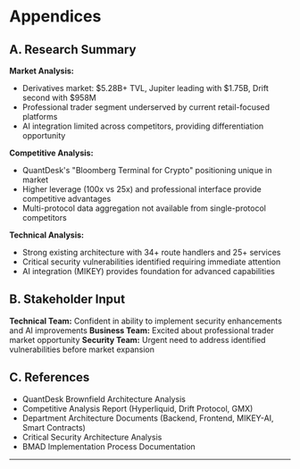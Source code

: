 # Appendices

## A. Research Summary

**Market Analysis:**
- Derivatives market: $5.28B+ TVL, Jupiter leading with $1.75B, Drift second with $958M
- Professional trader segment underserved by current retail-focused platforms
- AI integration limited across competitors, providing differentiation opportunity

**Competitive Analysis:**
- QuantDesk's "Bloomberg Terminal for Crypto" positioning unique in market
- Higher leverage (100x vs 25x) and professional interface provide competitive advantages
- Multi-protocol data aggregation not available from single-protocol competitors

**Technical Analysis:**
- Strong existing architecture with 34+ route handlers and 25+ services
- Critical security vulnerabilities identified requiring immediate attention
- AI integration (MIKEY) provides foundation for advanced capabilities

## B. Stakeholder Input

**Technical Team:** Confident in ability to implement security enhancements and AI improvements
**Business Team:** Excited about professional trader market opportunity
**Security Team:** Urgent need to address identified vulnerabilities before market expansion

## C. References

- QuantDesk Brownfield Architecture Analysis
- Competitive Analysis Report (Hyperliquid, Drift Protocol, GMX)
- Department Architecture Documents (Backend, Frontend, MIKEY-AI, Smart Contracts)
- Critical Security Architecture Analysis
- BMAD Implementation Process Documentation

---
